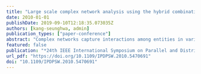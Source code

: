 ```yaml
---
title: "Large scale complex network analysis using the hybrid combination of a MapReduce cluster and a highly multithreaded system"
date: 2010-01-01
publishDate: 2019-09-10T12:18:35.073035Z
authors: [kang-seunghwa, admin]
publication_types: ["paper-conference"]
abstract: "Complex networks capture interactions among entities in various application areas in a graph representation. Analyzing large scale complex networks often answers important questions-e.g. estimate the spread of epidemic diseases-but also imposes computing challenges mainly due to large volumes of data and the irregular structure of the graphs. In this paper, we aim to solve such a challenge: finding relationships in a subgraph extracted from the data. We solve this problem using three different platforms: a MapReduce cluster, a highly multithreaded system, and a hybrid system of the two. The MapReduce cluster and the highly multithreaded system reveal limitations in efficiently solving this problem, whereas the hybrid system exploits the strengths of the two in a synergistic way and solves the problem at hand. In particular, once the subgraph is extracted and loaded into memory, the hybrid system analyzes the subgraph five orders of magnitude faster than the MapReduce cluster."
featured: false
publication: "*24th IEEE International Symposium on Parallel and Distributed Processing, IPDPS 2010, Atlanta, Georgia, USA, 19-23 April 2010 - Workshop Proceedings*"
url_pdf: "https://doi.org/10.1109/IPDPSW.2010.5470691"
doi: "10.1109/IPDPSW.2010.5470691"
---
```



